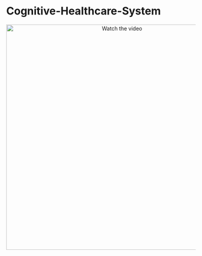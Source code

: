 # Cognitive-Healthcare-System
<p align="center">
  <a href="https://www.youtube.com/watch?v=YOUR_VIDEO_ID" target="_blank">
    <img src="https://img.youtube.com/vi/YOUR_VIDEO_ID/0.jpg" width="600" alt="Watch the video" />
  </a>
</p>
